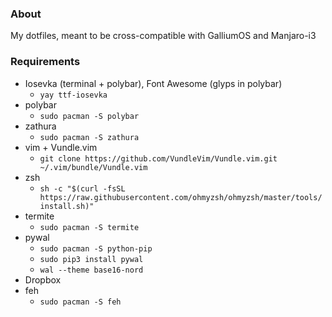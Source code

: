 ### About
My dotfiles, meant to be cross-compatible with GalliumOS and Manjaro-i3
### Requirements
- Iosevka (terminal + polybar), Font Awesome (glyps in polybar)
    - `yay ttf-iosevka`
- polybar
    - `sudo pacman -S polybar`
- zathura
    - `sudo pacman -S zathura`
- vim + Vundle.vim
    - `git clone https://github.com/VundleVim/Vundle.vim.git ~/.vim/bundle/Vundle.vim`
- zsh
    - `sh -c "$(curl -fsSL https://raw.githubusercontent.com/ohmyzsh/ohmyzsh/master/tools/install.sh)"`
- termite
    - `sudo pacman -S termite`
- pywal
    - `sudo pacman -S python-pip`
    - `sudo pip3 install pywal`
    - `wal --theme base16-nord`
- Dropbox
- feh
    - `sudo pacman -S feh`
